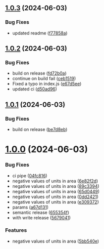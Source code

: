 ## [1.0.3](https://github.com/Aryog/nepali_metric_units/compare/v1.0.2...v1.0.3) (2024-06-03)


### Bug Fixes

* updated readme ([f77858a](https://github.com/Aryog/nepali_metric_units/commit/f77858a74328b5fbfea9eda60deaf388744427ef))



## [1.0.2](https://github.com/Aryog/nepali_metric_units/compare/v1.0.1...v1.0.2) (2024-06-03)


### Bug Fixes

* build on release ([fd72b0a](https://github.com/Aryog/nepali_metric_units/commit/fd72b0a29e9b85fd7ffcea3d6e0ab42b87a9d9fe))
* continue on build fail ([ceb1519](https://github.com/Aryog/nepali_metric_units/commit/ceb1519d67782bc45c414235ad6aa496ba45b6f0))
* Fixed a typo in index.js ([e67d5ee](https://github.com/Aryog/nepali_metric_units/commit/e67d5ee27129074c545ad899a4d0a534bcdc9a53))
* updated ci ([d50ad96](https://github.com/Aryog/nepali_metric_units/commit/d50ad9695ef95b8c30e72cdd0357d2614a9b97ba))



## [1.0.1](https://github.com/Aryog/nepali_metric_units/compare/v1.0.0...v1.0.1) (2024-06-03)


### Bug Fixes

* build on release ([be7d8eb](https://github.com/Aryog/nepali_metric_units/commit/be7d8ebe30eaeb7ba43429ada5a415c7a5504fa6))



# [1.0.0](https://github.com/Aryog/nepali_metric_units/compare/e3093729c4ad4e0af707a9577f056864594ff0a8...v1.0.0) (2024-06-03)


### Bug Fixes

* ci pipe ([04fc816](https://github.com/Aryog/nepali_metric_units/commit/04fc816952b371e5ad59b24783b49978a7291455))
* negative values of units in area ([6e82f2d](https://github.com/Aryog/nepali_metric_units/commit/6e82f2d9c89a72016c3da979ca37fd15b4d17361))
* negative values of units in area ([89c3394](https://github.com/Aryog/nepali_metric_units/commit/89c3394cffce849012b380ce36c55ca92e0e5736))
* negative values of units in area ([65d0449](https://github.com/Aryog/nepali_metric_units/commit/65d0449705da49aaa1dca809224df6d174be025c))
* negative values of units in area ([0dd2421](https://github.com/Aryog/nepali_metric_units/commit/0dd2421aaaf09535db23cb9c7800b680f013bc0d))
* negative values of units in area ([e309372](https://github.com/Aryog/nepali_metric_units/commit/e3093729c4ad4e0af707a9577f056864594ff0a8))
* params ([a67d131](https://github.com/Aryog/nepali_metric_units/commit/a67d13114ae9ef971b90cf9b74dead17c3fd48c3))
* semantic release ([655354f](https://github.com/Aryog/nepali_metric_units/commit/655354f9df3a3fd129f5062dff8d6a367fb5fcdd))
* with write release ([5679041](https://github.com/Aryog/nepali_metric_units/commit/56790410a2e74ad773b1ffc1a86ab9e995f7f8e4))


### Features

* negative values of units in area ([5bb540e](https://github.com/Aryog/nepali_metric_units/commit/5bb540e33b98dc8e57de9db2865b5d61507e0b4a))



